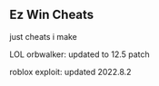 ## Ez Win Cheats

just cheats i make

LOL orbwalker:
  updated to 12.5 patch
  
roblox exploit:
  updated 2022.8.2
